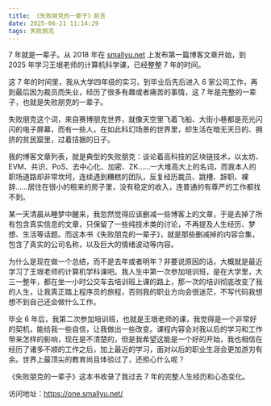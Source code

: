 ```yaml
---
title: 《失败朋克的一辈子》前言
date: 2025-06-21 11:14:29
tags: 失败朋克
---
```


7 年就是一辈子。从 2018 年在 [smallyu.net](https://smallyu.net/) 上发布第一篇博客文章开始，到 2025 年学习王垠老师的计算机科学课，已经整整 7 年的时间。

这 7 年的时间里，我从大学四年级的实习，到毕业后先后进入 6 家公司工作，再到最后因为裁员而失业，经历了很多有趣或者痛苦的事情，这 7 年是完整的一辈子，也就是失败朋克的一辈子。

失败朋克这个词，来自赛博朋克世界，就像天空里飞着飞船、大街小巷都是亮光闪闪的电子屏幕，而有一些人，在如此科幻场景的世界里，却生活在暗无天日的、拥挤的贫民窟里，过着拮据的日子。

我的博客文章列表，就是典型的失败朋克：谈论着高科技的区块链技术，以太坊、EVM、共识、PoS、去中心化、加密、ZK……一大堆高大上的名词，而我本人的职场道路却非常坎坷，连续遇到糟糕的团队，反复经历裁员、跳槽、辞职、裸辞……居住在很小的租来的房子里，没有稳定的收入，连普通的有尊严的工作都找不到。

某一天清晨从睡梦中醒来，我忽然觉得应该删减一些博客上的文章，于是去掉了所有包含真实信息的文章，只保留了一些纯技术类的讨论，不再提及人生经历、梦想、生活等话题。而这本书《失败朋克的一辈子》，就是那些删减掉的内容合集，包含了真实的公司名称，以及巨大的情绪波动等内容。

为什么是现在做一个总结，而不是去年或者明年？非要说原因的话，大概就是最近学习了王垠老师的计算机学科课吧。我人生中第一次参加培训班，是在大学里，大三一整年，都在坐一小时公交车去培训班上课的路上，那一次的培训彻底改变了我的人生，让我真正踏上程序员的旅程，否则我的职业方向会很迷茫，不写代码我想想不到自己还会做什么工作。

毕业 6 年后，我第二次参加培训班，也就是王垠老师的课，我觉得是一个非常好的契机，能给我一些自信，让我做出一些改变。课程内容会对我以后的学习和工作带来怎样的影响，现在是不清楚的，但是我希望这能是一个好的开始，我也相信在经历了诸多不顺的工作之后，加上最近的学习，面对以后的职业生涯会更加游刃有余。世界上最顶尖的教育尚且体验过了，还担心什么呢？

《失败朋克的一辈子》这本书收录了我过去 7 年的完整人生经历和心态变化。

访问地址：https://one.smallyu.net/

